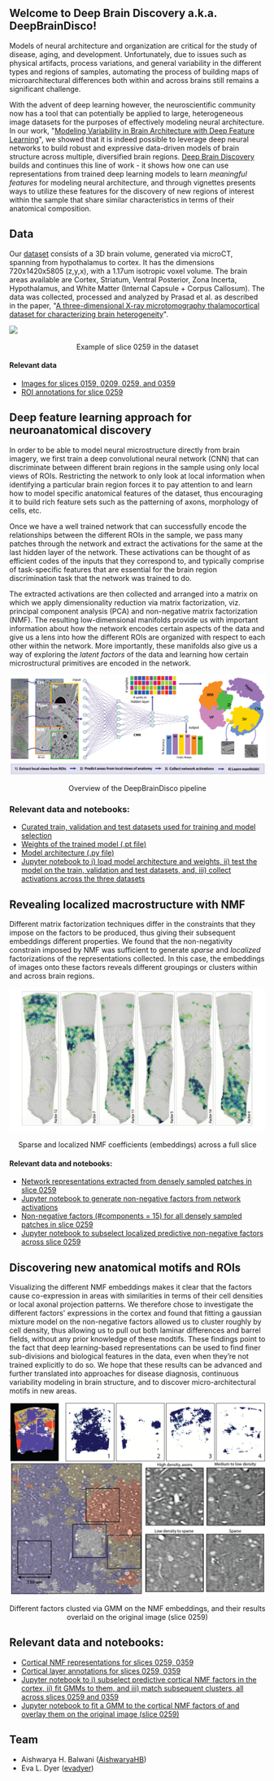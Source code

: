 ## Welcome to Deep Brain Discovery a.k.a. DeepBrainDisco!

Models of neural architecture and organization are critical for the study of disease, aging, and development. Unfortunately, due to issues such as physical artifacts, process variations, and general variability in the different types and regions of samples, automating the process of building maps of microarchitectural differences both within and across brains still remains a significant challenge.

With the advent of deep learning however, the neuroscientific community now has a tool that can potentially be applied to large, heterogeneous image datasets for the purposes of effectively modeling neural architecture. In our work, "<a href="https://ieeexplore.ieee.org/document/9048805" target="_blank">Modeling Variability in Brain Architecture with Deep Feature Learning</a>", we showed that it is indeed possible to leverage deep neural networks to build robust and expressive data-driven models of brain structure across multiple, diversified brain regions. <a href="" target="_blank">Deep Brain Discovery</a> builds and continues this line of work - it shows how one can use representations from trained deep learning models to learn *meaningful features* for modeling neural architecture, and through vignettes presents ways to utilize these features for the discovery of new regions of interest within the sample that share similar characteristics in terms of their anatomical composition. 

## Data

Our <a href = "http://bossdb.org/project/prasad2020" target = "_blank">dataset</a> consists of a 3D brain volume, generated via microCT, spanning from hypothalamus to cortex. It has the dimensions 720x1420x5805 (z,y,x), with a 1.17um isotropic voxel volume. The brain areas available are Cortex, Striatum, Ventral Posterior, Zona Incerta, Hypothalamus, and White Matter (Internal Capsule + Corpus Callosum).
The data was collected, processed and analyzed by Prasad et al. as described in the paper, "<a href="http://bossdb.org/project/prasad2020" target="_blank">A three-dimensional X-ray microtomography thalamocortical dataset for characterizing brain heterogeneity</a>".

![](/images/png_259.png)
<div align="center">Example of slice 0259 in the dataset</div>

#### Relevant data
- <a href="https://github.com/nerdslab/deepbraindisco/tree/master/image_slices" target="_blank">Images for slices 0159, 0209, 0259, and 0359</a>
- <a href="" target="_blank">ROI annotations for slice 0259</a>

## Deep feature learning approach for neuroanatomical discovery

In order to be able to model neural microstructure directly from brain imagery, we first train a deep convolutional neural network (CNN) that can discriminate between different brain regions in the sample using only local views of ROIs. Restricting the network to only look at local information when identifying a particular brain region forces it to pay attention to and learn how to model specific anatomical features of the dataset, thus encouraging it to build rich feature sets such as the patterning of axons, morphology of cells, etc.

Once we have a well trained network that can successfully encode the relationships between the different ROIs in the sample, we pass many patches through the network and extract the activations for the same at the last hidden layer of the network. These activations can be thought of as efficient codes of the inputs that they correspond to, and typically comprise of task-specific features that are essential for the brain region discrimination task that the network was trained to do.

The extracted activations are then collected and arranged into a matrix on which we apply dimensionality reduction via matrix factorization, viz. principal component analysis (PCA) and non-negative matrix factorization (NMF). The resulting low-dimensional manifolds provide us with important information about how the network encodes certain aspects of the data and give us a lens into how the different ROIs are organized with respect to each other within the network. More importantly, these manifolds also give us a way of exploring the _latent factors_ of the data and learning how certain microstructural primitives are encoded in the network.

![](/images/overview_DeepBrainDisco.png)
<div align="center">Overview of the DeepBrainDisco pipeline</div>

### Relevant data and notebooks:
- <a href="" target="_blank">Curated train, validation and test datasets used for training and model selection</a>
- <a href="" target="_blank">Weights of the trained model (.pt file)</a>
- <a href="" target="_blank">Model architecture (.py file)</a>
- <a href="" target="_blank">Jupyter notebook to i) load model architecture and weights, ii) test the model on the train, validation and test datasets, and, iii) collect activations across the three datasets</a>

## Revealing localized macrostructure with NMF

Different matrix factorization techniques differ in the constraints that they impose on the factors to be produced, thus giving their subsequent embeddings different properties. We found that the non-negativity constrain imposed by NMF was sufficient to generate *sparse* and *localized* factorizations of the representations collected. In this case, the embeddings of images onto these factors reveals different groupings or clusters within and across brain regions.

![](/images/resized_rot_factors.png)
<div align="center">Sparse and localized NMF coefficients (embeddings) across a full slice</div>

#### Relevant data and notebooks:
- <a href="" target="_blank">Network representations extracted from densely sampled patches in slice 0259</a>
- <a href="" target="_blank">Jupyter notebook to generate non-negative factors from network activations</a>
- <a href="" target="_blank">Non-negative factors (#components = 15) for all densely sampled patches in slice 0259</a>
- <a href="" target="_blank">Jupyter notebook to subselect localized predictive non-negative factors across slice 0259</a>

## Discovering new anatomical motifs and ROIs

Visualizing the different NMF embeddings makes it clear that the factors cause co-expression in areas with similarities in terms of their cell densities or local axonal projection patterns. We therefore chose to investigate the different factors' expressions in the cortex and found that fitting a gaussian mixture model on the non-negative factors allowed us to cluster roughly by cell density, thus allowing us to pull out both laminar differences and barrel fields, without any prior knowledge of these modtifs. These findings point to the fact that deep learning-based representations can be used to find finer sub-divisions and biological features in the data, even when they’re not trained explicitly to do so. We hope that  these results can be advanced and further translated into approaches for disease diagnosis, continuous variability modeling in brain structure, and to discover micro-architectural motifs in new areas.

![](/images/fig5_edits_combo.png)
<div align="center">Different factors clusted via GMM on the NMF embeddings, and their results overlaid on the original image (slice 0259)</div>

## Relevant data and notebooks:
- <a href="" target="_blank">Cortical NMF representations for slices 0259, 0359</a>
- <a href="" target="_blank">Cortical layer annotations for slices 0259, 0359</a>
- <a href="" target="_blank">Jupyter notebook to i) subselect predictive cortical NMF factors in the cortex, ii) fit GMMs to them, and iii) match subsequent clusters, all across slices 0259 and 0359</a>
- <a href="" target="_blank">Jupyter notebook to fit a GMM to the cortical NMF factors of and overlay them on the original image (slice 0259)</a>

## Team
- Aishwarya H. Balwani ([AishwaryaHB](https://github.com/AishwaryaHB))
- Eva L. Dyer ([evadyer](https://github.com/evadyer))
